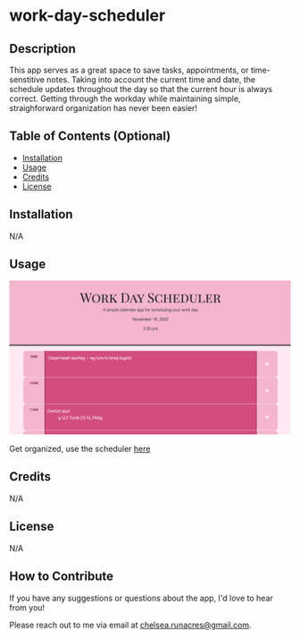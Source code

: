 # work-day-scheduler

## Description

This app serves as a great space to save tasks, appointments, or time-senstitive notes. Taking into account the current time and date, the schedule updates throughout the day so that the current hour is always correct. Getting through the workday while maintaining simple, straighforward organization has never been easier!


## Table of Contents (Optional)

- [Installation](#installation)
- [Usage](#usage)
- [Credits](#credits)
- [License](#license)


## Installation

N/A


## Usage

![Homepage-Screenshot](./Assets/WorkDaySchedulerScreenshot.png)

Get organized, use the scheduler [here](https://chelsrunnn.github.io/work-day-scheduler/)


## Credits

N/A


## License

N/A


## How to Contribute
If you have any suggestions or questions about the app, I'd love to hear from you! 

Please reach out to me via email at chelsea.runacres@gmail.com. 
